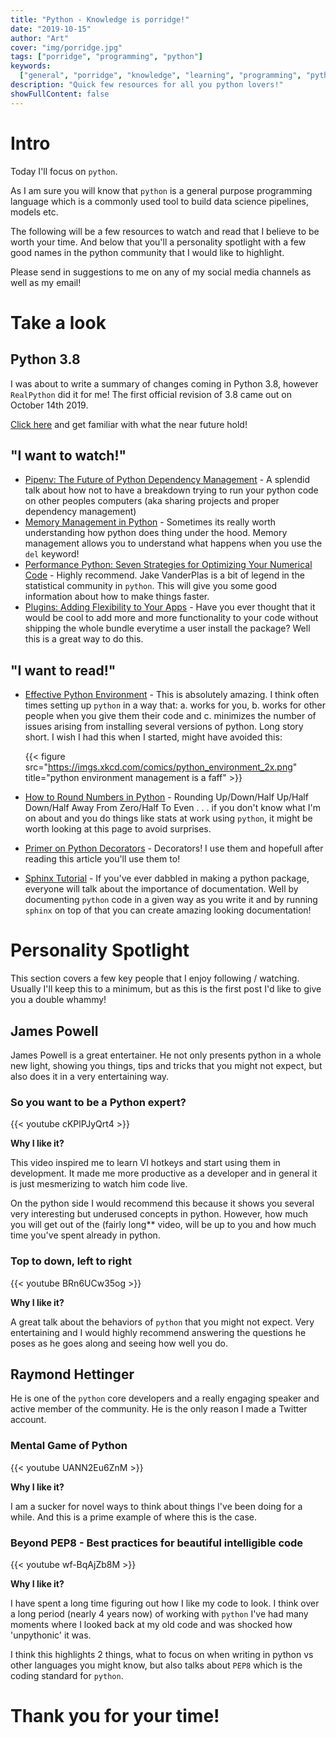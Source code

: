 ```yaml
---
title: "Python - Knowledge is porridge!"
date: "2019-10-15"
author: "Art"
cover: "img/porridge.jpg"
tags: ["porridge", "programming", "python"]
keywords:
  ["general", "porridge", "knowledge", "learning", "programming", "python"]
description: "Quick few resources for all you python lovers!"
showFullContent: false
---
```


# Intro

Today I'll focus on `python`.

As I am sure you will know that `python` is a general purpose programming
language which is a commonly used tool to build data science pipelines, models
etc.

The following will be a few resources to watch and read that I believe to
be worth your time. And below that you'll a personality spotlight with a few
good names in the python community that I would like to highlight.

Please send in suggestions to me on any of my social media channels as well as
my email!

# Take a look

## Python 3.8

I was about to write a summary of changes coming in Python 3.8, however
`RealPython` did it for me! The first official revision of 3.8 came out on
October 14th 2019.

[Click here](https://realpython.com/python38-new-features/) and get familiar with what the near future hold!

## "I want to watch!"

- [Pipenv: The Future of Python Dependency
  Management](https://youtu.be/GBQAKldqgZs "Pipenv: The Future of Python Dependency Mangement") - A splendid talk about how not to have a breakdown
  trying to run your python code on other peoples computers (aka sharing
  projects and proper dependency management)
- [Memory Management in Python](https://www.youtube.com/watch?v=F6u5rhUQ6dU) -
  Sometimes its really worth understanding how python does thing under the hood.
  Memory management allows you to understand what happens when you use the `del`
  keyword!
- [Performance Python: Seven Strategies for Optimizing Your Numerical
  Code](https://www.youtube.com/watch?v=zQeYx87mfyw) - Highly recommend. Jake
  VanderPlas is a bit of legend in the statistical community in `python`. This
  will give you some good information about how to make things faster.
- [Plugins: Adding Flexibility to Your
  Apps](https://www.youtube.com/watch?v=98s9YfoXB68) - Have you ever thought
  that it would be cool to add more and more functionality to your code without
  shipping the whole bundle everytime a user install the package? Well this is a
  great way to do this.

## "I want to read!"

- [Effective Python
  Environment](https://realpython.com/effective-python-environment/) - This is
  absolutely amazing. I think often times setting up `python` in a way that: a.
  works for you, b. works for other people when you give them their code and c.
  minimizes the number of issues arising from installing several versions of
  python. Long story short. I wish I had this when I started, might have avoided
  this:

  {{< figure src="https://imgs.xkcd.com/comics/python_environment_2x.png"
  title="python environment management is a faff" >}}

- [How to Round Numbers in Python](https://realpython.com/python-rounding/) -
  Rounding Up/Down/Half Up/Half Down/Half Away From Zero/Half To Even . . . if
  you don't know what I'm on about and you do things like stats at work using
  `python`, it might be worth looking at this page to avoid surprises.
- [Primer on Python
  Decorators](https://realpython.com/primer-on-python-decorators/) -
  Decorators! I use them and hopefull after reading this article you'll use them
  to!
- [Sphinx Tutorial](https://sphinx-tutorial.readthedocs.io/start/) - If you've
  ever dabbled in making a python package, everyone will talk about the
  importance of documentation. Well by documenting `python` code in a given way
  as you write it and by running `sphinx` on top of that you can create amazing
  looking documentation!

# Personality Spotlight

This section covers a few key people that I enjoy following / watching. Usually
I'll keep this to a minimum, but as this is the first post I'd like to give you
a double whammy!

## James Powell

James Powell is a great entertainer. He not only presents python in a whole new
light, showing you things, tips and tricks that you might not expect, but also
does it in a very entertaining way.

### So you want to be a Python expert?

{{< youtube cKPlPJyQrt4 >}}

**Why I like it?**

This video inspired me to learn VI hotkeys and start using them in development.
It made me more productive as a developer and in general it is just mesmerizing
to watch him code live.

On the python side I would recommend this because it shows you several very
interesting but underused concepts in python. However, how much you will get out
of the (fairly long\*\* video, will be up to you and how much time you've spent
already in python.

### Top to down, left to right

{{< youtube BRn6UCw35og >}}

**Why I like it?**

A great talk about the behaviors of `python` that you might not expect. Very
entertaining and I would highly recommend answering the questions he poses as he
goes along and seeing how well you do.

## Raymond Hettinger

He is one of the `python` core developers and a really engaging speaker and
active member of the community. He is the only reason I made a Twitter account.

### Mental Game of Python

{{< youtube UANN2Eu6ZnM >}}

**Why I like it?**

I am a sucker for novel ways to think about things I've been doing for a while.
And this is a prime example of where this is the case.

### Beyond PEP8 - Best practices for beautiful intelligible code

{{< youtube wf-BqAjZb8M >}}

**Why I like it?**

I have spent a long time figuring out how I like my code to look. I think over a
long period (nearly 4 years now) of working with `python` I've had many moments
where I looked back at my old code and was shocked how 'unpythonic' it was.

I think this highlights 2 things, what to focus on when writing in python vs
other languages you might know, but also talks about `PEP8` which is the coding
standard for `python`.

# Thank you for your time!
